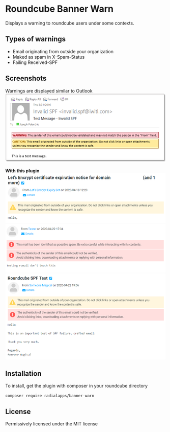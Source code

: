 # Roundcube Banner Warn

Displays a warning to roundcube users under some contexts.

## Types of warnings
* Email originating from outside your organization
* Maked as spam in X-Spam-Status
* Failing Received-SPF

## Screenshots
Warnings are displayed similar to Outlook \
<img src="screenshots/outlook.png" alt="Outlook" width="600"/>

**With this plugin** \
<img src="screenshots/external.png" alt="External Email" width="600"/>
<img src="screenshots/spam.png" alt="Spam Email" width="600"/>
<img src="screenshots/spffail.png" alt="SPF failing Email" width="600"/>

## Installation
To install, get the plugin with composer in your roundcube directory
```
composer require radialapps/banner-warn
```

## License
Permissively licensed under the MIT license

